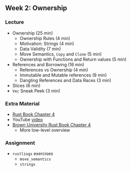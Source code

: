 ## Week 2: Ownership

### Lecture

- Ownership (25 min)
    - Ownership Rules (4 min)
    - Motivation: Strings (4 min)
    - Data Validity (7 min)
    - Move Semantics, `Copy` and `Clone` (5 min)
    - Ownership with Functions and Return values (5 min)
- References and Borrowing (16 min)
    - References vs Ownership (4 min)
    - Immutable and Mutable references (9 min)
    - Dangling References and Data Races (3 min)
- Slices (6 min)
- `Vec` Sneak Peek (3 min)

### Extra Material

- [Rust Book Chapter 4](https://doc.rust-lang.org/book/ch04-01-what-is-ownership.html)
- YouTube [video](https://www.youtube.com/watch?v=VFIOSWy93H0)
- [Brown University Rust Book Chapter 4](https://rust-book.cs.brown.edu/ch04-00-understanding-ownership.html)
    - More low-level overview

### Assignment

- `rustlings` exercises
    - `move_semantics`
    - `strings`